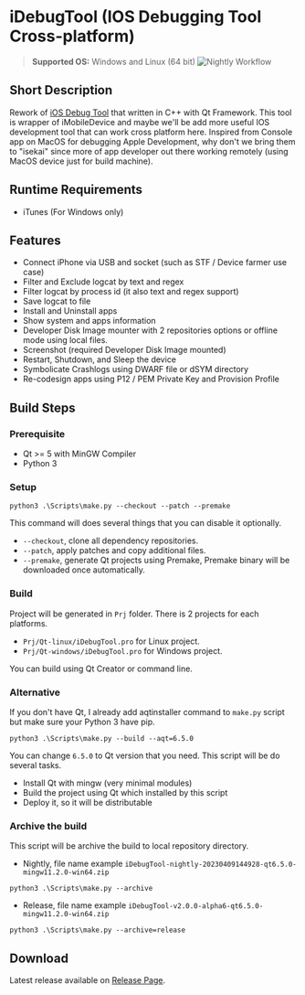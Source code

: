 # iDebugTool (IOS Debugging Tool Cross-platform)
> **Supported OS:** Windows and Linux (64 bit)
![Nightly Workflow](https://github.com/hazmi-e205/iDebugTool/actions/workflows/windows_nightly.yml/badge.svg)

## Short Description
Rework of [iOS Debug Tool](https://github.com/hazmi-e205/IOS-Debug-Tool) that written in C++ with Qt Framework. This tool is wrapper of iMobileDevice and maybe we'll be add more useful IOS development tool that can work cross platform here. Inspired from Console app on MacOS for debugging Apple Development, why don't we bring them to "isekai" since more of app developer out there working remotely (using MacOS device just for build machine).

## Runtime Requirements
- iTunes (For Windows only)

## Features
- Connect iPhone via USB and socket (such as STF / Device farmer use case)
- Filter and Exclude logcat by text and regex
- Filter logcat by process id (it also text and regex support)
- Save logcat to file
- Install and Uninstall apps
- Show system and apps information
- Developer Disk Image mounter with 2 repositories options or offline mode using local files.
- Screenshot (required Developer Disk Image mounted)
- Restart, Shutdown, and Sleep the device
- Symbolicate Crashlogs using DWARF file or dSYM directory
- Re-codesign apps using P12 / PEM Private Key and Provision Profile

## Build Steps
### Prerequisite
- Qt >= 5 with MinGW Compiler
- Python 3

### Setup
```
python3 .\Scripts\make.py --checkout --patch --premake
```
This command will does several things that you can disable it optionally.
- `--checkout`, clone all dependency repositories.
- `--patch`, apply patches and copy additional files.
- `--premake`, generate Qt projects using Premake, Premake binary will be downloaded once automatically.

### Build
Project will be generated in `Prj` folder. There is 2 projects for each platforms.
- `Prj/Qt-linux/iDebugTool.pro` for Linux project.
- `Prj/Qt-windows/iDebugTool.pro` for Windows project.

You can build using Qt Creator or command line.

### Alternative
If you don't have Qt, I already add aqtinstaller command to `make.py` script but make sure your Python 3 have pip.
```
python3 .\Scripts\make.py --build --aqt=6.5.0
```
You can change `6.5.0` to Qt version that you need. This script will be do several tasks.
- Install Qt with mingw (very minimal modules)
- Build the project using Qt which installed by this script
- Deploy it, so it will be distributable

### Archive the build
This script will be archive the build to local repository directory.

- Nightly, file name example `iDebugTool-nightly-20230409144928-qt6.5.0-mingw11.2.0-win64.zip`
```
python3 .\Scripts\make.py --archive
```
- Release, file name example `iDebugTool-v2.0.0-alpha6-qt6.5.0-mingw11.2.0-win64.zip`
```
python3 .\Scripts\make.py --archive=release
```

## Download
Latest release available on [Release Page](https://github.com/hazmi-e205/iDebugTool/releases).
